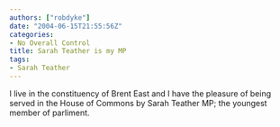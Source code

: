 ```yaml
---
authors: ["robdyke"]
date: "2004-06-15T21:55:56Z"
categories:
- No Overall Control
title: Sarah Teather is my MP
tags:
- Sarah Teather
---
```

I live in the constituency of Brent East and I have the pleasure of being served in the House of Commons by Sarah Teather MP; the youngest member of parliment.
